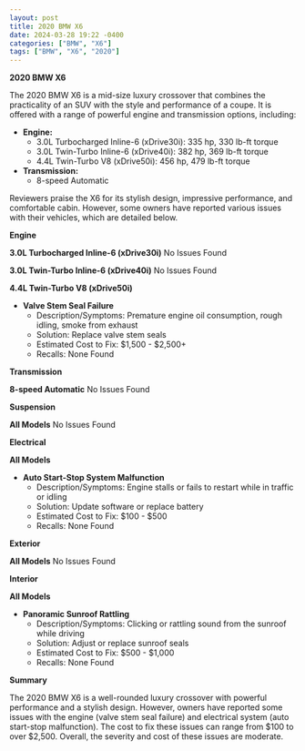```yaml
---
layout: post
title: 2020 BMW X6
date: 2024-03-28 19:22 -0400
categories: ["BMW", "X6"]
tags: ["BMW", "X6", "2020"]
---
```

**2020 BMW X6**

The 2020 BMW X6 is a mid-size luxury crossover that combines the practicality of an SUV with the style and performance of a coupe. It is offered with a range of powerful engine and transmission options, including:

* **Engine:**
    * 3.0L Turbocharged Inline-6 (xDrive30i): 335 hp, 330 lb-ft torque
    * 3.0L Twin-Turbo Inline-6 (xDrive40i): 382 hp, 369 lb-ft torque
    * 4.4L Twin-Turbo V8 (xDrive50i): 456 hp, 479 lb-ft torque
* **Transmission:**
    * 8-speed Automatic

Reviewers praise the X6 for its stylish design, impressive performance, and comfortable cabin. However, some owners have reported various issues with their vehicles, which are detailed below.

**Engine**

**3.0L Turbocharged Inline-6 (xDrive30i)**
No Issues Found

**3.0L Twin-Turbo Inline-6 (xDrive40i)**
No Issues Found

**4.4L Twin-Turbo V8 (xDrive50i)**
* **Valve Stem Seal Failure**
    * Description/Symptoms: Premature engine oil consumption, rough idling, smoke from exhaust
    * Solution: Replace valve stem seals
    * Estimated Cost to Fix: $1,500 - $2,500+
    * Recalls: None Found


**Transmission**

**8-speed Automatic**
No Issues Found


**Suspension**

**All Models**
No Issues Found


**Electrical**

**All Models**
* **Auto Start-Stop System Malfunction**
    * Description/Symptoms: Engine stalls or fails to restart while in traffic or idling
    * Solution: Update software or replace battery
    * Estimated Cost to Fix: $100 - $500
    * Recalls: None Found


**Exterior**

**All Models**
No Issues Found


**Interior**

**All Models**
* **Panoramic Sunroof Rattling**
    * Description/Symptoms: Clicking or rattling sound from the sunroof while driving
    * Solution: Adjust or replace sunroof seals
    * Estimated Cost to Fix: $500 - $1,000
    * Recalls: None Found

**Summary**

The 2020 BMW X6 is a well-rounded luxury crossover with powerful performance and a stylish design. However, owners have reported some issues with the engine (valve stem seal failure) and electrical system (auto start-stop malfunction). The cost to fix these issues can range from $100 to over $2,500. Overall, the severity and cost of these issues are moderate.
